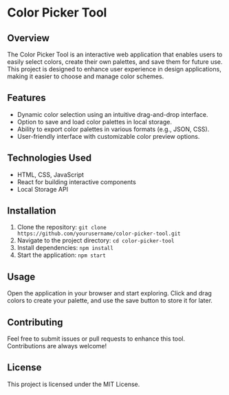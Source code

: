 # Color Picker Tool

## Overview
The Color Picker Tool is an interactive web application that enables users to easily select colors, create their own palettes, and save them for future use. This project is designed to enhance user experience in design applications, making it easier to choose and manage color schemes.

## Features
- Dynamic color selection using an intuitive drag-and-drop interface.
- Option to save and load color palettes in local storage.
- Ability to export color palettes in various formats (e.g., JSON, CSS).
- User-friendly interface with customizable color preview options.

## Technologies Used
- HTML, CSS, JavaScript
- React for building interactive components
- Local Storage API

## Installation
1. Clone the repository: `git clone https://github.com/yourusername/color-picker-tool.git`
2. Navigate to the project directory: `cd color-picker-tool`
3. Install dependencies: `npm install`
4. Start the application: `npm start`

## Usage
Open the application in your browser and start exploring. Click and drag colors to create your palette, and use the save button to store it for later.

## Contributing
Feel free to submit issues or pull requests to enhance this tool. Contributions are always welcome!

## License
This project is licensed under the MIT License.
